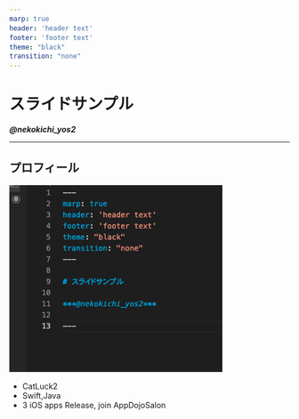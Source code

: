 ```yaml
---
marp: true
header: 'header text'
footer: 'footer text'
theme: "black"
transition: "none"
---
```


# スライドサンプル

***@nekokichi_yos2***

---

## プロフィール

![bg left 70%](icon.png)
- CatLuck2
- Swift,Java
- 3 iOS apps Release, join AppDojoSalon 